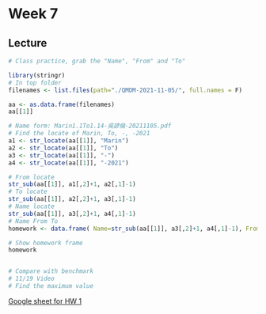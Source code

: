 # Week 7

## Lecture

```R
# Class practice, grab the "Name", "From" and "To" 

library(stringr)
# In top folder
filenames <- list.files(path="./QMDM-2021-11-05/", full.names = F)

aa <- as.data.frame(filenames)
aa[[1]]

# Name form: Marin1.1To1.14-吳諺倫-20211105.pdf
# Find the locate of Marin, To, -, -2021
a1 <- str_locate(aa[[1]], "Marin")
a2 <- str_locate(aa[[1]], "To")
a3 <- str_locate(aa[[1]], "-")
a4 <- str_locate(aa[[1]], "-2021")

# From locate
str_sub(aa[[1]], a1[,2]+1, a2[,1]-1)
# To locate
str_sub(aa[[1]], a2[,2]+1, a3[,1]-1)
# Name locate
str_sub(aa[[1]], a3[,2]+1, a4[,1]-1)
# Name From To 
homework <- data.frame( Name=str_sub(aa[[1]], a3[,2]+1, a4[,1]-1), From=str_sub(aa[[1]], a1[,2]+1, a2[,1]-1), To=str_sub(aa[[1]], a2[,2]+1, a3[,1]-1) )

# Show homework frame
homework


# Compare with benchmark
# 11/19 Video
# Find the maximum value
```

[Google sheet for HW 1](https://docs.google.com/spreadsheets/d/1x07ZHmCFt2azUkBpwc1ktkP3BE2Ezy5CiRY0POfnxQM/edit#gid=0)

